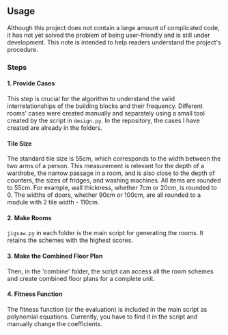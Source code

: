 ## Usage

Although this project does not contain a large amount of complicated code, it has not yet solved the problem of being user-friendly and is still under development. This note is intended to help readers understand the project's procedure.

### Steps

#### 1. Provide Cases
This step is crucial for the algorithm to understand the valid interrelationships of the building blocks and their frequency. Different rooms' cases were created manually and separately using a small tool created by the script in `design.py`. In the repository, the cases I have created are already in the folders.

#### Tile Size
The standard tile size is 55cm, which corresponds to the width between the two arms of a person. This measurement is relevant for the depth of a wardrobe, the narrow passage in a room, and is also close to the depth of counters, the sizes of fridges, and washing machines. All items are rounded to 55cm. For example, wall thickness, whether 7cm or 20cm, is rounded to 0. The widths of doors, whether 90cm or 100cm, are all rounded to a module with 2 tile width - 110cm.

#### 2. Make Rooms
`jigsaw.py` in each folder is the main script for generating the rooms. It retains the schemes with the highest scores.

#### 3. Make the Combined Floor Plan
Then, in the 'combine' folder, the script can access all the room schemes and create combined floor plans for a complete unit.

#### 4. Fitness Function
The fitness function (or the evaluation) is included in the main script as polynomial equations. Currently, you have to find it in the script and manually change the coefficients.
